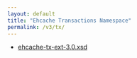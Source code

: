 ```yaml
---
layout: default
title: "Ehcache Transactions Namespace"
permalink: /v3/tx/
---
```


* [ehcache-tx-ext-3.0.xsd](/schema/ehcache-tx-ext-3.0.xsd)

